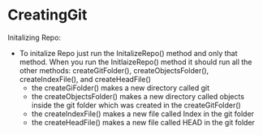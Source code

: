 # CreatingGit
Initalizing Repo: 
- To initalize Repo just run the InitalizeRepo() method and only that method. When you run the InitlaizeRepo()
method it should run all the other methods: createGitFolder(), createObjectsFolder(), createIndexFile(), and 
createHeadFile()
   - the createGiFolder() makes a new directory called git
   - the createObjectsFolder() makes a new directory called objects inside the git folder which was created in the createGitFolder()
   - the createIndexFile() makes a new file called Index in the git folder
   - the createHeadFile() makes a new file called HEAD in the git folder 



